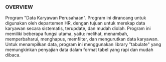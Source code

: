 ### OVERVIEW
Program "Data Karyawan Perusahaan". Program ini dirancang untuk digunakan oleh departemen HR, dengan tujuan untuk merekap data karyawan secara sistematis, terupdate, dan mudah diolah.
Program ini memiliki beberapa fungsi utama, yaitu: melihat, menambah, memperbaharui, menghapus, memfilter, dan mengurutkan data karyawan. Untuk menampilkan data, program ini menggunakan library "tabulate" yang memungkinkan penyajian data dalam format tabel yang rapi dan mudah dibaca.

